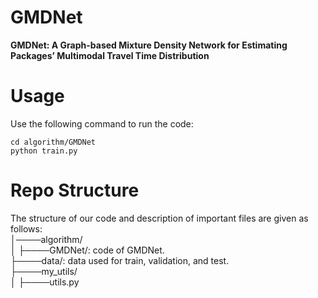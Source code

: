 # GMDNet
**GMDNet: A Graph-based Mixture Density Network for Estimating Packages’ Multimodal Travel Time Distribution**

# Usage
Use the following command to run the code:

```
cd algorithm/GMDNet
python train.py
```

# Repo Structure
The structure of our code and description of important files are given as follows:  
│────algorithm/  
│    ├────GMDNet/: code of GMDNet.  
├────data/: data used for train, validation, and test.  
├────my_utils/  
│    ├────utils.py   


